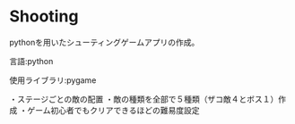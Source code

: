 # Shooting
pythonを用いたシューティングゲームアプリの作成。

言語:python

使用ライブラリ:pygame

・ステージごとの敵の配置
・敵の種類を全部で５種類（ザコ敵４とボス１）作成
・ゲーム初心者でもクリアできるほどの難易度設定
